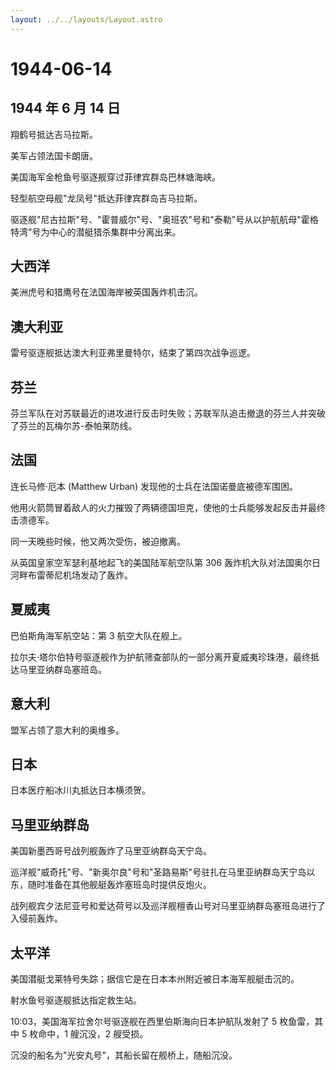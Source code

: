 ```yaml
---
layout: ../../layouts/Layout.astro
---
```


# 1944-06-14

## 1944 年 6 月 14 日

翔鹤号抵达吉马拉斯。

美军占领法国卡朗唐。

美国海军金枪鱼号驱逐舰穿过菲律宾群岛巴林塘海峡。

轻型航空母舰"龙凤号"抵达菲律宾群岛吉马拉斯。

驱逐舰"尼古拉斯"号、"霍普威尔"号、"奥班农"号和"泰勒"号从以护航航母"霍格特湾"号为中心的潜艇猎杀集群中分离出来。

## 大西洋

美洲虎号和猎鹰号在法国海岸被英国轰炸机击沉。

## 澳大利亚

雷号驱逐舰抵达澳大利亚弗里曼特尔，结束了第四次战争巡逻。

## 芬兰

芬兰军队在对苏联最近的进攻进行反击时失败；苏联军队追击撤退的芬兰人并突破了芬兰的瓦梅尔苏-泰帕莱防线。

## 法国

连长马修·厄本 (Matthew Urban) 发现他的士兵在法国诺曼底被德军围困。

他用火箭筒冒着敌人的火力摧毁了两辆德国坦克，使他的士兵能够发起反击并最终击溃德军。

同一天晚些时候，他又两次受伤，被迫撤离。

从英国皇家空军瑟利基地起飞的美国陆军航空队第 306
轰炸机大队对法国奥尔日河畔布雷蒂尼机场发动了轰炸。

## 夏威夷

巴伯斯角海军航空站：第 3 航空大队在舰上。

拉尔夫·塔尔伯特号驱逐舰作为护航筛查部队的一部分离开夏威夷珍珠港，最终抵达马里亚纳群岛塞班岛。

## 意大利

盟军占领了意大利的奥维多。

## 日本

日本医疗船冰川丸抵达日本横须贺。

## 马里亚纳群岛

美国新墨西哥号战列舰轰炸了马里亚纳群岛天宁岛。

巡洋舰"威奇托"号、"新奥尔良"号和"圣路易斯"号驻扎在马里亚纳群岛天宁岛以东，随时准备在其他舰艇轰炸塞班岛时提供反炮火。

战列舰宾夕法尼亚号和爱达荷号以及巡洋舰檀香山号对马里亚纳群岛塞班岛进行了入侵前轰炸。

## 太平洋

美国潜艇戈莱特号失踪；据信它是在日本本州附近被日本海军舰艇击沉的。

射水鱼号驱逐舰抵达指定救生站。

10:03，美国海军拉舍尔号驱逐舰在西里伯斯海向日本护航队发射了 5
枚鱼雷，其中 5 枚命中，1 艘沉没，2 艘受损。

沉没的船名为"光安丸号"，其船长留在舰桥上，随船沉没。